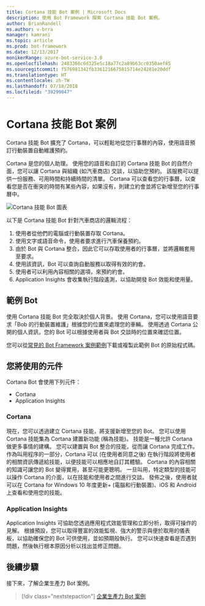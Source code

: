 ```yaml
---
title: Cortana 技能 Bot 案例 | Microsoft Docs
description: 使用 Bot Framework 探索 Cortana 技能 Bot 案例。
author: BrianRandell
ms.author: v-brra
manager: kamrani
ms.topic: article
ms.prod: bot-framework
ms.date: 12/13/2017
monikerRange: azure-bot-service-3.0
ms.openlocfilehash: 2483366c6d325e5c18a77c2a89b63cc0350aef85
ms.sourcegitcommit: f576981342fb3361216675815714e24281e20ddf
ms.translationtype: HT
ms.contentlocale: zh-TW
ms.lasthandoff: 07/18/2018
ms.locfileid: "39299047"
---
```

# <a name="cortana-skills-bot-scenario"></a>Cortana 技能 Bot 案例
Cortana 技能 Bot 擴充了 Cortana，可以輕鬆地從您行事曆的內容，使用語音預訂行動裝置自動維護預約。

Cortana 是您的個人助理。 使用您的語音和自訂的 Cortana 技能 Bot 的自然介面，您可以讓 Cortana 與組織 (如汽車商店) 交談，以協助您預約。 該服務可以提供一份服務、可用時間和持續時間的清單。 Cortana 可以查看您的行事曆，以查看您是否在衝突的時間有某些內容，如果沒有，則建立約會並將它新增至您的行事曆中。

![Cortana 技能 Bot 圖表](~/media/scenarios/bot-service-scenario-cortana-skill.png)

以下是 Cortana 技能 Bot 針對汽車商店的邏輯流程：

1. 使用者從他們的電腦或行動裝置存取 Cortana。
2. 使用文字或語音命令，使用者要求進行汽車保養預約。
3. 由於 Bot 與 Cortana 整合，因此它可以存取使用者的行事曆，並將邏輯套用至要求。
4. 使用該資訊，Bot 可以查詢自動服務以取得有效的約會。
5. 使用者可以利用內容相關的選項，來預約約會。
6. Application Insights 會收集執行階段遙測，以協助開發 Bot 效能和使用量。

## <a name="sample-bot"></a>範例 Bot
使用 Cortana 技能 Bot 完全取決於個人背景。 使用 Cortana，您可以使用語音要求「Bob 的行動裝置維護」根據您的位置來處理您的車輛。 使用透過 Cortana 公開的個人資訊，您的 Bot 可以根據使用者與 Bot 交談時的位置來確認位置。

您可以從[常見的 Bot Framework 案例範例](https://aka.ms/bot/scenarios)下載或複製此範例 Bot 的原始程式碼。

## <a name="components-youll-use"></a>您將使用的元件
Cortana Bot 會使用下列元件：
-   Cortana
-   Application Insights

### <a name="cortana"></a>Cortana
現在，您可以透過建立 Cortana 技能，將支援新增至您的 Bot。 您可以使用 Cortana 技能集為 Cortana 建置新功能 (稱為技能)。 技能是一種允許 Cortana 做更多事情的建構。 您可以建置與 Bot 整合的技能，從而讓 Cortana 完成工作。 作為叫用程序的一部分，Cortana 可以 (在使用者同意之後) 在執行階段將使用者的相關資訊傳遞給技能，以便技能可以相應地自訂其體驗。 Cortana 的內容相關的知識可讓您的 Bot 變得實用，甚至可能更聰明。 一旦叫用，特定類型的技能可以操作 Cortana 的介面，以在技能和使用者之間進行交談。 發佈之後，使用者就可以在 Cortana for Windows 10 年度更新+ (電腦和行動裝置)、iOS 和 Android 上查看和使用您的技能。

### <a name="application-insights"></a>Application Insights
Application Insights 可協助您透過應用程式效能管理和立即分析，取得可操作的見解。 根據預設，您可以取得豐富的效能監視、強大的警示與便於取用的儀表板，以協助確保您的 Bot 可供使用，並如預期般執行。 您可以快速查看是否遇到問題，然後執行根本原因分析以找出並修正問題。

## <a name="next-steps"></a>後續步驟
接下來，了解企業生產力 Bot 案例。

> [!div class="nextstepaction"]
> [企業生產力 Bot 案例](bot-service-scenario-enterprise-productivity.md)

